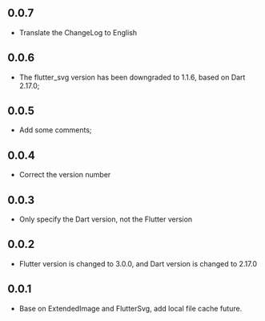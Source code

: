 ## 0.0.7

* Translate the ChangeLog to English


## 0.0.6

* The flutter_svg version has been downgraded to 1.1.6, based on Dart 2.17.0;


## 0.0.5

* Add some comments;


## 0.0.4

* Correct the version number


## 0.0.3

* Only specify the Dart version, not the Flutter version


## 0.0.2

* Flutter version is changed to 3.0.0, and Dart version is changed to 2.17.0


## 0.0.1

* Base on ExtendedImage and FlutterSvg, add local file cache future.
